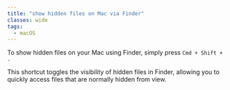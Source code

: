 ```yaml
---
title: "show hidden files on Mac via Finder"
classes: wide
tags:
  - macOS
---
```


To show hidden files on your Mac using Finder, simply press `Cmd + Shift + .`

This shortcut toggles the visibility of hidden files in Finder, allowing you to quickly access files that are normally hidden from view.